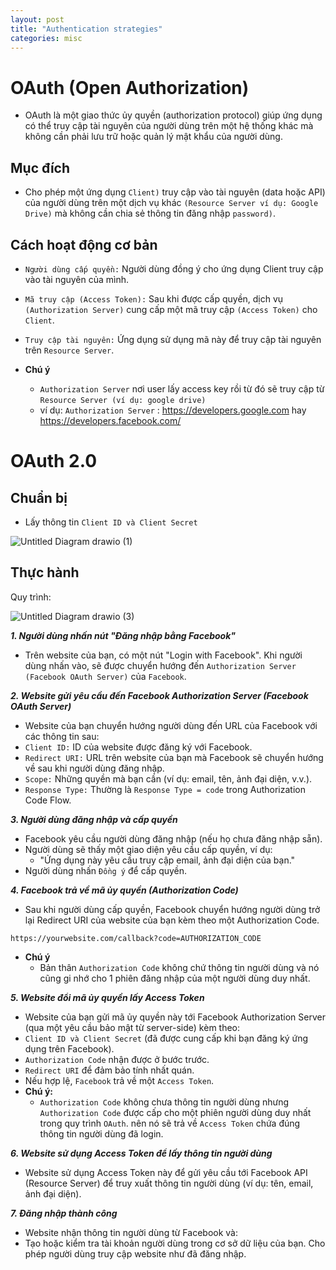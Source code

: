 ```yaml
---
layout: post
title: "Authentication strategies"
categories: misc
---
```


# OAuth (Open Authorization)

- OAuth là một giao thức ủy quyền (authorization protocol) giúp ứng dụng có thể truy cập tài nguyên của người dùng trên một hệ thống khác mà không cần phải lưu trữ hoặc quản lý mật khẩu của người dùng.

## Mục đích

- Cho phép một ứng dụng `Client)` truy cập vào tài nguyên (data hoặc API) của người dùng trên một dịch vụ khác `(Resource Server ví dụ: Google Drive)` mà không cần chia sẻ thông tin đăng nhập `password)`.

## Cách hoạt động cơ bản

- `Người dùng cấp quyền:` Người dùng đồng ý cho ứng dụng Client truy cập vào tài nguyên của mình.
- `Mã truy cập (Access Token):` Sau khi được cấp quyền, dịch vụ `(Authorization Server)` cung cấp một mã truy cập `(Access Token)` cho `Client`.
- `Truy cập tài nguyên:` Ứng dụng sử dụng mã này để truy cập tài nguyên trên `Resource Server`.

- **Chú ý**
  - `Authorization Server` nơi user lấy access key rồi từ đó sẽ truy cập từ `Resource Server (ví dụ: google drive)`
  - ví dụ: `Authorization Server` : https://developers.google.com hay https://developers.facebook.com/

# OAuth 2.0

## Chuẩn bị

- Lấy thông tin `Client ID và Client Secret`

![Untitled Diagram drawio (1)](https://github.com/user-attachments/assets/cb0959e4-7bb6-4025-bbf4-924d06e8f944)

## Thực hành

Quy trình:

![Untitled Diagram drawio (3)](https://github.com/user-attachments/assets/2860c0e1-9729-4ab6-8e02-f21605d9ac17)

**_1. Người dùng nhấn nút "Đăng nhập bằng Facebook"_**

- Trên website của bạn, có một nút "Login with Facebook". Khi người dùng nhấn vào, sẽ được chuyển hướng đến `Authorization Server (Facebook OAuth Server)` của `Facebook`.

**_2. Website gửi yêu cầu đến Facebook Authorization Server (Facebook OAuth Server)_**

- Website của bạn chuyển hướng người dùng đến URL của Facebook với các thông tin sau:
- `Client ID:` ID của website được đăng ký với Facebook.
- `Redirect URI:` URL trên website của bạn mà Facebook sẽ chuyển hướng về sau khi người dùng đăng nhập.
- `Scope:` Những quyền mà bạn cần (ví dụ: email, tên, ảnh đại diện, v.v.).
- `Response Type:` Thường là `Response Type = code` trong Authorization Code Flow.

**_3. Người dùng đăng nhập và cấp quyền_**

- Facebook yêu cầu người dùng đăng nhập (nếu họ chưa đăng nhập sẵn).
- Người dùng sẽ thấy một giao diện yêu cầu cấp quyền, ví dụ:
  - "Ứng dụng này yêu cầu truy cập email, ảnh đại diện của bạn."
- Người dùng nhấn `Đồng ý` để cấp quyền.

**_4. Facebook trả về mã ủy quyền (Authorization Code)_**

- Sau khi người dùng cấp quyền, Facebook chuyển hướng người dùng trở lại Redirect URI của website của bạn kèm theo một Authorization Code.

```
https://yourwebsite.com/callback?code=AUTHORIZATION_CODE
```

- **Chú ý**
  - Bản thân `Authorization Code` không chứ thông tin người dùng và nó cũng gi nhớ cho 1 phiên đăng nhập của một người dùng duy nhất.

**_5. Website đổi mã ủy quyền lấy Access Token_**

- Website của bạn gửi mã ủy quyền này tới Facebook Authorization Server (qua một yêu cầu bảo mật từ server-side) kèm theo:
- `Client ID và Client Secret` (đã được cung cấp khi bạn đăng ký ứng dụng trên Facebook).
- `Authorization Code` nhận được ở bước trước.
- `Redirect URI` để đảm bảo tính nhất quán.
- Nếu hợp lệ, `Facebook` trả về một `Access Token`.
- **Chú ý:**
  - `Authorization Code` không chưa thông tin người dùng nhưng `Authorization Code` được cấp cho một phiên người dùng duy nhất trong quy trình `OAuth`. nên nó sẽ trả về `Access Token` chứa đúng thông tin người dùng đã login.

**_6. Website sử dụng Access Token để lấy thông tin người dùng_**

- Website sử dụng Access Token này để gửi yêu cầu tới Facebook API (Resource Server) để truy xuất thông tin người dùng (ví dụ: tên, email, ảnh đại diện).

**_7. Đăng nhập thành công_**

- Website nhận thông tin người dùng từ Facebook và:
- Tạo hoặc kiểm tra tài khoản người dùng trong cơ sở dữ liệu của bạn.
  Cho phép người dùng truy cập website như đã đăng nhập.
